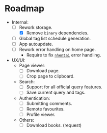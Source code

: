 # Roadmap 
- Internal:
    - [ ] Rework storage.
        - [x] Remove `binary` dependencies.
    - [ ] Global tag list schedule generation.
    - [ ] App autoupdate.
    - [ ] Rework error handling on home page.
        - Require to fix [`nhentai`](https://github.com/Zekfad/nhentai_dart) error handling.
- UX/UI:
    - Page viewer:
        - [ ] Download page.
        - [ ] Crop page to clipboard.
    - Search:
        - [ ] Support for all official query features.
        - [ ] Save current query and tags.
    - Authentication:
        - [ ] Submitting comments.
        - [ ] Remote favourites.
        - [ ] Profile viewer. 
    - Others:
        - [ ] Download books. (request)
